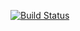 [![Build Status](https://travis-ci.org/moskanka/BinarySearchTree.svg?branch=master)](https://travis-ci.org/moskanka/BinarySearchTree)
